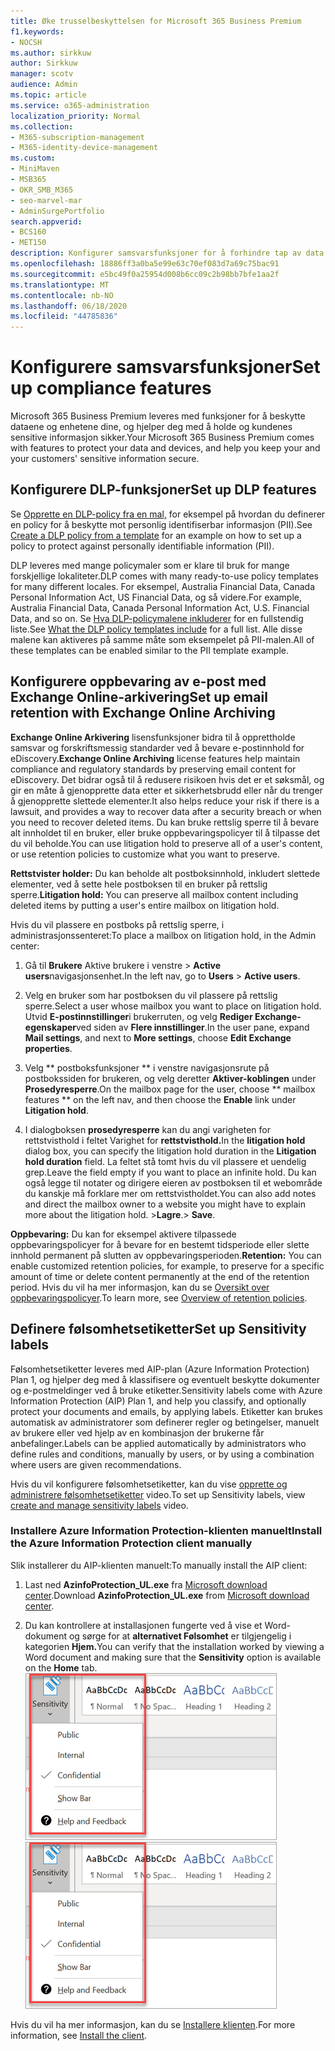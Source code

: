 ```yaml
---
title: Øke trusselbeskyttelsen for Microsoft 365 Business Premium
f1.keywords:
- NOCSH
ms.author: sirkkuw
author: Sirkkuw
manager: scotv
audience: Admin
ms.topic: article
ms.service: o365-administration
localization_priority: Normal
ms.collection:
- M365-subscription-management
- M365-identity-device-management
ms.custom:
- MiniMaven
- MSB365
- OKR_SMB_M365
- seo-marvel-mar
- AdminSurgePortfolio
search.appverid:
- BCS160
- MET150
description: Konfigurer samsvarsfunksjoner for å forhindre tap av data og bidra til å holde og kundenes sensitive informasjon sikker.
ms.openlocfilehash: 18886ff3a0ba5e99e63c70ef083d7a69c75bac91
ms.sourcegitcommit: e5bc49f0a25954d008b6cc09c2b98bb7bfe1aa2f
ms.translationtype: MT
ms.contentlocale: nb-NO
ms.lasthandoff: 06/18/2020
ms.locfileid: "44785836"
---
```

# <a name="set-up-compliance-features"></a><span data-ttu-id="0338c-103">Konfigurere samsvarsfunksjoner</span><span class="sxs-lookup"><span data-stu-id="0338c-103">Set up compliance features</span></span>

<span data-ttu-id="0338c-104">Microsoft 365 Business Premium leveres med funksjoner for å beskytte dataene og enhetene dine, og hjelper deg med å holde og kundenes sensitive informasjon sikker.</span><span class="sxs-lookup"><span data-stu-id="0338c-104">Your Microsoft 365 Business Premium comes with features to protect your data and devices, and help you keep your and your customers' sensitive information secure.</span></span>

## <a name="set-up-dlp-features"></a><span data-ttu-id="0338c-105">Konfigurere DLP-funksjoner</span><span class="sxs-lookup"><span data-stu-id="0338c-105">Set up DLP features</span></span>

<span data-ttu-id="0338c-106">Se [Opprette en DLP-policy fra en mal,](https://docs.microsoft.com/microsoft-365/compliance/create-a-dlp-policy-from-a-template) for eksempel på hvordan du definerer en policy for å beskytte mot personlig identifiserbar informasjon (PII).</span><span class="sxs-lookup"><span data-stu-id="0338c-106">See [Create a DLP policy from a template](https://docs.microsoft.com/microsoft-365/compliance/create-a-dlp-policy-from-a-template) for an example on how to set up a policy to protect against personally identifiable information (PII).</span></span> 
  
<span data-ttu-id="0338c-107">DLP leveres med mange policymaler som er klare til bruk for mange forskjellige lokaliteter.</span><span class="sxs-lookup"><span data-stu-id="0338c-107">DLP comes with many ready-to-use policy templates for many different locales.</span></span> <span data-ttu-id="0338c-108">For eksempel, Australia Financial Data, Canada Personal Information Act, US Financial Data, og så videre.</span><span class="sxs-lookup"><span data-stu-id="0338c-108">For example, Australia Financial Data, Canada Personal Information Act, U.S. Financial Data, and so on.</span></span> <span data-ttu-id="0338c-109">Se [Hva DLP-policymalene inkluderer](https://docs.microsoft.com/microsoft-365/compliance/what-the-dlp-policy-templates-include) for en fullstendig liste.</span><span class="sxs-lookup"><span data-stu-id="0338c-109">See [What the DLP policy templates include](https://docs.microsoft.com/microsoft-365/compliance/what-the-dlp-policy-templates-include) for a full list.</span></span> <span data-ttu-id="0338c-110">Alle disse malene kan aktiveres på samme måte som eksempelet på PII-malen.</span><span class="sxs-lookup"><span data-stu-id="0338c-110">All of these templates can be enabled similar to the PII template example.</span></span> 
  
## <a name="set-up-email-retention-with-exchange-online-archiving"></a><span data-ttu-id="0338c-111">Konfigurere oppbevaring av e-post med Exchange Online-arkivering</span><span class="sxs-lookup"><span data-stu-id="0338c-111">Set up email retention with Exchange Online Archiving</span></span>

 <span data-ttu-id="0338c-112">**Exchange Online Arkivering** lisensfunksjoner bidra til å opprettholde samsvar og forskriftsmessig standarder ved å bevare e-postinnhold for eDiscovery.</span><span class="sxs-lookup"><span data-stu-id="0338c-112">**Exchange Online Archiving** license features help maintain compliance and regulatory standards by preserving email content for eDiscovery.</span></span> <span data-ttu-id="0338c-113">Det bidrar også til å redusere risikoen hvis det er et søksmål, og gir en måte å gjenopprette data etter et sikkerhetsbrudd eller når du trenger å gjenopprette slettede elementer.</span><span class="sxs-lookup"><span data-stu-id="0338c-113">It also helps reduce your risk if there is a lawsuit, and provides a way to recover data after a security breach or when you need to recover deleted items.</span></span> <span data-ttu-id="0338c-114">Du kan bruke rettslig sperre til å bevare alt innholdet til en bruker, eller bruke oppbevaringspolicyer til å tilpasse det du vil beholde.</span><span class="sxs-lookup"><span data-stu-id="0338c-114">You can use litigation hold to preserve all of a user's content, or use retention policies to customize what you want to preserve.</span></span>
  
<span data-ttu-id="0338c-115">**Rettstvister holder:** Du kan beholde alt postboksinnhold, inkludert slettede elementer, ved å sette hele postboksen til en bruker på rettslig sperre.</span><span class="sxs-lookup"><span data-stu-id="0338c-115">**Litigation hold:** You can preserve all mailbox content including deleted items by putting a user's entire mailbox on litigation hold.</span></span> 
    
<span data-ttu-id="0338c-116">Hvis du vil plassere en postboks på rettslig sperre, i administrasjonssenteret:</span><span class="sxs-lookup"><span data-stu-id="0338c-116">To place a mailbox on litigation hold, in the Admin center:</span></span>
    
1. <span data-ttu-id="0338c-117">Gå til **Brukere** Aktive brukere i venstre \> **Active users**navigasjonsenhet.</span><span class="sxs-lookup"><span data-stu-id="0338c-117">In the left nav, go to **Users** \> **Active users**.</span></span>
    
2. <span data-ttu-id="0338c-118">Velg en bruker som har postboksen du vil plassere på rettslig sperre.</span><span class="sxs-lookup"><span data-stu-id="0338c-118">Select a user whose mailbox you want to place on litigation hold.</span></span> <span data-ttu-id="0338c-119">Utvid **E-postinnstillinger**i brukerruten, og velg **Rediger Exchange-egenskaper**ved siden av **Flere innstillinger**.</span><span class="sxs-lookup"><span data-stu-id="0338c-119">In the user pane, expand **Mail settings**, and next to **More settings**, choose **Edit Exchange properties**.</span></span>
    
3. <span data-ttu-id="0338c-120">Velg \*\* postboksfunksjoner \*\* i venstre navigasjonsrute på postbokssiden for brukeren, og velg deretter **Aktiver-koblingen** under **Prosedyresperre**.</span><span class="sxs-lookup"><span data-stu-id="0338c-120">On the mailbox page for the user, choose \*\* mailbox features \*\* on the left nav, and then choose the **Enable** link under **Litigation hold**.</span></span>
    
4. <span data-ttu-id="0338c-121">I dialogboksen **prosedyresperre** kan du angi varigheten for rettstvisthold i feltet Varighet for **rettstvisthold.**</span><span class="sxs-lookup"><span data-stu-id="0338c-121">In the **litigation hold** dialog box, you can specify the litigation hold duration in the **Litigation hold duration** field.</span></span> <span data-ttu-id="0338c-122">La feltet stå tomt hvis du vil plassere et uendelig grep.</span><span class="sxs-lookup"><span data-stu-id="0338c-122">Leave the field empty if you want to place an infinite hold.</span></span> <span data-ttu-id="0338c-123">Du kan også legge til notater og dirigere eieren av postboksen til et webområde du kanskje må forklare mer om rettstvistholdet.</span><span class="sxs-lookup"><span data-stu-id="0338c-123">You can also add notes and direct the mailbox owner to a website you might have to explain more about the litigation hold.</span></span> <span data-ttu-id="0338c-124">\>**Lagre**.</span><span class="sxs-lookup"><span data-stu-id="0338c-124">\> **Save**.</span></span>
    
<span data-ttu-id="0338c-125">**Oppbevaring:** Du kan for eksempel aktivere tilpassede oppbevaringspolicyer for å bevare for en bestemt tidsperiode eller slette innhold permanent på slutten av oppbevaringsperioden.</span><span class="sxs-lookup"><span data-stu-id="0338c-125">**Retention:** You can enable customized retention policies, for example, to preserve for a specific amount of time or delete content permanently at the end of the retention period.</span></span> <span data-ttu-id="0338c-126">Hvis du vil ha mer informasjon, kan du se [Oversikt over oppbevaringspolicyer](https://docs.microsoft.com/microsoft-365/compliance/retention-policies).</span><span class="sxs-lookup"><span data-stu-id="0338c-126">To learn more, see [Overview of retention policies](https://docs.microsoft.com/microsoft-365/compliance/retention-policies).</span></span>

## <a name="set-up-sensitivity-labels"></a><span data-ttu-id="0338c-127">Definere følsomhetsetiketter</span><span class="sxs-lookup"><span data-stu-id="0338c-127">Set up Sensitivity labels</span></span>

<span data-ttu-id="0338c-128">Følsomhetsetiketter leveres med AIP-plan (Azure Information Protection) Plan 1, og hjelper deg med å klassifisere og eventuelt beskytte dokumenter og e-postmeldinger ved å bruke etiketter.</span><span class="sxs-lookup"><span data-stu-id="0338c-128">Sensitivity labels come with Azure Information Protection (AIP) Plan 1, and help you classify, and optionally protect your documents and emails, by applying labels.</span></span> <span data-ttu-id="0338c-129">Etiketter kan brukes automatisk av administratorer som definerer regler og betingelser, manuelt av brukere eller ved hjelp av en kombinasjon der brukerne får anbefalinger.</span><span class="sxs-lookup"><span data-stu-id="0338c-129">Labels can be applied automatically by administrators who define rules and conditions, manually by users, or by using a combination where users are given recommendations.</span></span>

<span data-ttu-id="0338c-130">Hvis du vil konfigurere følsomhetsetiketter, kan du vise [opprette og administrere følsomhetsetiketter](https://support.microsoft.com/office/2fb96b54-7dd2-4f0c-ac8d-170790d4b8b9) video.</span><span class="sxs-lookup"><span data-stu-id="0338c-130">To set up Sensitivity labels, view [create and manage sensitivity labels](https://support.microsoft.com/office/2fb96b54-7dd2-4f0c-ac8d-170790d4b8b9) video.</span></span>



### <a name="install-the-azure-information-protection-client-manually"></a><span data-ttu-id="0338c-131">Installere Azure Information Protection-klienten manuelt</span><span class="sxs-lookup"><span data-stu-id="0338c-131">Install the Azure Information Protection client manually</span></span>

<span data-ttu-id="0338c-132">Slik installerer du AIP-klienten manuelt:</span><span class="sxs-lookup"><span data-stu-id="0338c-132">To manually install the AIP client:</span></span>

1. <span data-ttu-id="0338c-133">Last ned **AzinfoProtection_UL.exe** fra [Microsoft download center](https://www.microsoft.com/download/details.aspx?id=53018).</span><span class="sxs-lookup"><span data-stu-id="0338c-133">Download **AzinfoProtection_UL.exe** from [Microsoft download center](https://www.microsoft.com/download/details.aspx?id=53018).</span></span>
 
2. <span data-ttu-id="0338c-134">Du kan kontrollere at installasjonen fungerte ved å vise et Word-dokument og sørge for at **alternativet Følsomhet** er tilgjengelig i kategorien **Hjem.**</span><span class="sxs-lookup"><span data-stu-id="0338c-134">You can verify that the installation worked by viewing a Word document and making sure that the **Sensitivity** option is available on the **Home** tab.</span></span>
<br/><span data-ttu-id="0338c-135">![Rullegardinlisten Beskyttelsesfane i et Word-dokument.](../media/word-sensitivity.png)</span><span class="sxs-lookup"><span data-stu-id="0338c-135">![Protection tab drop-down in a Word document.](../media/word-sensitivity.png)</span></span>

<span data-ttu-id="0338c-136">Hvis du vil ha mer informasjon, kan du se [Installere klienten](https://docs.microsoft.com/azure/information-protection/infoprotect-tutorial-step3).</span><span class="sxs-lookup"><span data-stu-id="0338c-136">For more information, see [Install the client](https://docs.microsoft.com/azure/information-protection/infoprotect-tutorial-step3).</span></span>

